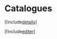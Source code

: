 # Catalogues

[!include[details](catalogues.details.autogen.md)]

[!include[editer](catalogues.editer.autogen.md)]








